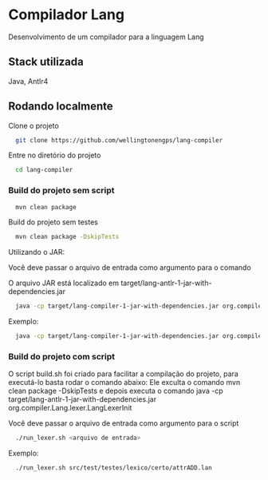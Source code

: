 
# Compilador Lang

Desenvolvimento de um compilador para a linguagem Lang

## Stack utilizada

Java, Antlr4



## Rodando localmente

Clone o projeto

```bash
  git clone https://github.com/wellingtonengps/lang-compiler
```

Entre no diretório do projeto

```bash
  cd lang-compiler
```

### Build do projeto sem script

```bash
  mvn clean package
```

Build do projeto sem testes

```bash
  mvn clean package -DskipTests
```

Utilizando o JAR:

Você deve passar o arquivo de entrada como argumento para o comando

O arquivo JAR está localizado em target/lang-antlr-1-jar-with-dependencies.jar

```bash
  java -cp target/lang-compiler-1-jar-with-dependencies.jar org.compiler.Lang.lexer.LangLexerInit <arquivo de entrada>
```

Exemplo:

```bash
  java -cp target/lang-compiler-1-jar-with-dependencies.jar org.compiler.Lang.lexer.LangLexerInit src/test/testes/lexico/certo/attrADD.lan

```
### Build do projeto com script

O script build.sh foi criado para facilitar a compilação do projeto, para executá-lo basta rodar o comando abaixo:
Ele exculta o comando mvn clean package -DskipTests e depois executa o comando java -cp target/lang-antlr-1-jar-with-dependencies.jar org.compiler.Lang.lexer.LangLexerInit <arquivo de entrada>

Você deve passar o arquivo de entrada como argumento para o script

```bash
  ./run_lexer.sh <arquivo de entrada>
```
Exemplo:

```bash
  ./run_lexer.sh src/test/testes/lexico/certo/attrADD.lan
```
 
